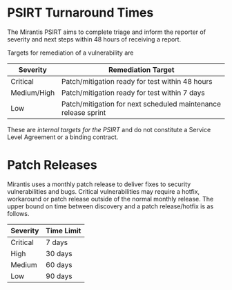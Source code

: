 # PSIRT Turnaround Times

The Mirantis PSIRT aims to complete triage and
inform the reporter of severity and next steps within
48 hours of receiving a report.

Targets for remediation of a vulnerability are

| Severity | Remediation Target |
|----------|--------------------|
| Critical | Patch/mitigation ready for test within 48 hours |
| Medium/High | Patch/mitigation ready for test within 7 days |
| Low | Patch/mitigation for next scheduled maintenance release sprint |

These are _internal targets for the PSIRT_ and do not constitute a Service Level Agreement or
a binding contract.

# Patch Releases

Mirantis uses a monthly patch release to deliver fixes to security vulnerabilities and bugs. Critical vulnerabilities may require
a hotfix, workaround or patch release outside of the normal monthly release. The upper bound on time between discovery and a patch release/hotfix is
as follows.

|Severity | Time Limit |
|---------|-------------|
| Critical| 7 days |
| High    | 30 days |
| Medium  | 60 days  |
| Low     | 90 days  |
